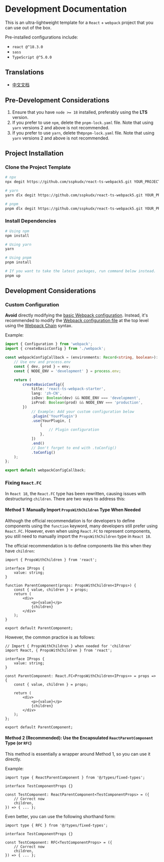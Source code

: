 # Development Documentation

This is an ultra-lightweight template for a `React` + `webpack` project that you can use out of the box.

Pre-installed configurations include:

- `react @^18.3.0`
- `sass`
- `TypeScript @^5.0.0`

## Translations

- [中文文档](./docs/README_zh-cn.md)

## Pre-Development Considerations

1. Ensure that you have `node >= 18` installed, preferably using the **LTS** version.
2. If you prefer to use `npm`, delete the `pnpm-lock.yaml` file. Note that using `yarn` versions 2 and above is not recommended.
3. If you prefer to use `yarn`, delete the`pnpm-lock.yaml` file. Note that using `yarn` versions 2 and above is not recommended.

## Project Installation

### Clone the Project Template

```sh
# npx
npx degit https://github.com/sspkudx/react-ts-webpack5.git YOUR_PROJECT_DIRECTORY

# yarn
yarn dlx degit https://github.com/sspkudx/react-ts-webpack5.git YOUR_PROJECT_DIRECTORY

# pnpm
pnpm dlx degit https://github.com/sspkudx/react-ts-webpack5.git YOUR_PROJECT_DIRECTORY
```

### Install Dependencies

```sh
# Using npm
npm install

# Using yarn
yarn

# Using pnpm
pnpm install

# If you want to take the latest packages, run command below instead.
pnpm up
```

## Development Considerations

### Custom Configuration

**Avoid** directly modifying the [basic Webpack configuration](./webpack/index.ts). Instead, it's recommended to modify the [Webpack configuration file](./webpack.config.ts) at the top level using the [Webpack Chain](https://github.com/neutrinojs/webpack-chain/tree/v6.5.1) syntax.

Example:

```typescript
import { Configuration } from 'webpack';
import { createBasicConfig } from './webpack';

const webpackConfigCallback = (environments: Record<string, boolean>): Configuration => {
    // Use env and process.env
    const { dev, prod } = env;
    const { NODE_ENV = 'development' } = process.env;

    return (
        createBasicConfig({
            title: 'react-ts-webpack-starter',
            lang: 'zh-CN',
            isDev: Boolean(dev) && NODE_ENV === 'development',
            isProd: Boolean(prod) && NODE_ENV === 'production',
        })
            // Example: Add your custom configuration below
            .plugin('YourPlugin')
            .use(YourPlugin, [
                {
                    // Plugin configuration
                },
            ])
            .end()
            // Don't forget to end with .toConfig()
            .toConfig()
    );
};

export default webpackConfigCallback;
```

### Fixing `React.FC`

In `React 18`, the `React.FC` type has been rewritten, causing issues with destructuring `children`. There are two ways to address this:

#### Method 1: Manually Import `PropsWithChildren` Type When Needed

Although the official recommendation is for developers to define components using the `function` keyword, many developers still prefer using `React.FC`. However, even when using `React.FC` to represent components, you still need to manually import the `PropsWithChildren` type in `React 18`.

The official recommendation is to define components like this when they have `children`:

```tsx
import { PropsWithChildren } from 'react';

interface IProps {
    value: string;
}

function ParentComponent(props: PropsWithChildren<IProps>) {
    const { value, children } = props;
    return (
        <div>
            <p>{value}</p>
            {children}
        </div>
    );
}

export default ParentComponent;
```

However, the common practice is as follows:

```tsx
// Import { PropsWithChildren } when needed for 'children'
import React, { PropsWithChildren } from 'react';

interface IProps {
    value: string;
}

const ParentComponent: React.FC<PropsWithChildren<IProps>> = props => {
    const { value, children } = props;

    return (
        <div>
            <p>{value}</p>
            {children}
        </div>
    );
};

export default ParentComponent;
```

#### Method 2 (Recommended): Use the Encapsulated `ReactParentComponent` Type (or `RFC`)

This method is essentially a wrapper around Method 1, so you can use it directly.

Example:

```tsx
import type { ReactParentComponent } from '@/types/fixed-types';

interface TestComponentProps {}

const TestComponent: ReactParentComponent<TestComponentProps> = ({
    // Correct now
    children,
}) => { ... };
```

Even better, you can use the following shorthand form:

```tsx
import type { RFC } from '@/types/fixed-types';

interface TestComponentProps {}

const TestComponent: RFC<TestComponentProps> = ({
    // Correct now
    children,
}) => { ... };
```
